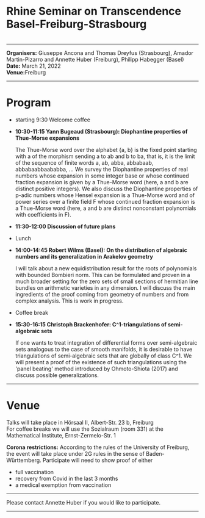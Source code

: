 <!DOCTYPE HTML PUBLIC "-//W3C//DTD HTML 4.01 Transitional//EN">

<HTML>
<HEAD>
  <TITLE>Arbeitsgruppe Zahlentheorie: Rhine Seminar on Transcendence\\
    Basel-Freiburg-Strasbourg
  </TITLE>
</HEAD>

<BODY>
 <TABLE>
    <TR>
	<H1><b>Rhine Seminar on Transcendence Basel-Freiburg-Strasbourg</b>
	</H1>
      </TD>	
    </TR>
  </TABLE>
<hr>

<b>Organisers:</b>  Giuseppe Ancona and Thomas Dreyfus (Strasbourg), Amador Martin-Pizarro and Annette Huber (Freiburg), Philipp Habegger (Basel)<br>
<b>Date:</b> March 21, 2022<br>
<b>Venue:</b>Freiburg 
<p>
<hr>
<h1>Program</h1>
<ul>
	<li> starting 9:30 Welcome coffee<p>
	<li><b>10:30-11:15 Yann Bugeaud (Strasbourg):  Diophantine properties of Thue-Morse expansions </b><p>
	
	
The Thue-Morse word over the alphabet {a, b} is the fixed point starting with a of the morphism sending a to ab and b to ba, that is, it is the limit of the sequence of finite words a, ab, abba, abbabaab, abbabaabbaababba, … We survey the Diophantine properties of real numbers whose expansion in some integer base or whose continued fraction expansion is given by a Thue-Morse word (here, a and b are distinct positive integers). We also discuss the Diophantine properties of p-adic numbers whose Hensel expansion is a Thue-Morse word and of power series over a finite field F whose continued fraction expansion is a Thue-Morse word (here, a and b are distinct nonconstant polynomials with coefficients in F). 
	<li> <b>11:30-12:00 Discussion of future plans</b><p>
     <li>Lunch<p>
	<li><b>14:00-14:45 Robert Wilms (Basel): On the distribution of algebraic numbers and its generalization in Arakelov geometry</b><p>
I will talk about a new equidistribution result for the roots of polynomials with bounded Bombieri norm. This can be formulated and proven in a much broader setting for the zero sets of small sections of hermitian line bundles on arithmetic varieties in any dimension. I will discuss the main ingredients of the proof coming from geometry of numbers and from complex analysis. This is work in progress.<p>
<li>Coffee break<p>
<li><b>15:30-16:15 Christoph Brackenhofer: C^1-triangulations of semi-algebraic sets</b><p>
<p>If one wants to treat integration of differential forms over semi-algebraic sets analogous to the case of smooth manifolds, it is desirable to have triangulations of semi-algebraic sets that are globally of class C^1. We will present a proof of the existence of such triangulations using the 'panel beating' method introduced by Ohmoto-Shiota (2017) and discuss possible generalizations. 	
</ul>
<hr>
<h1>Venue</h1>
Talks will take place in Hörsaal II, Albert-Str. 23 b, Freiburg<br>
For coffee breaks we will use the Sozialraum (room 331) at the Mathematical Institute, Ernst-Zermelo-Str. 1
<p>
<b>Corona restrictions:</b> According to the rules of the University of Freiburg, the event will take place under 2G rules in the sense of Baden-Württemberg. 
Participate will need to show proof of either
<ul>
        <li>full vaccination
	<li>recovery from Covid in the last 3 months
	<li>a medical exemption from vaccination
</ul>
<hr>
Please contact Annette Huber if you would like to participate.
<hr>
</BODY>
</HTML>

